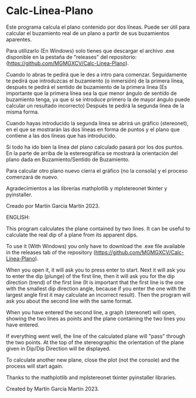 # Calc-Linea-Plano


Este programa calcula el plano contenido por dos líneas. Puede ser útil para calcular el buzamiento real de un plano a partir de sus buzamientos aparentes.

Para utilizarlo (En Windows) solo tienes que descargar el archivo .exe disponible en la pestaña de "releases" del repositorio: (https://github.com/MGMGXCV/Calc-Linea-Plano).

Cuando lo abras te pedirá que le des a intro para comenzar. Seguidamente te pedirá que introduzcas el buzamiento (o inmersión) de la primera línea, después te pedirá el sentido de buzamiento de la primera línea (Es importante que la primera línea sea la que menor ángulo de sentido de buzamiento tenga, ya que si se introduce primero la de mayor ángulo puede calcular un resultado incorrecto) 
Después te pedirá la segunda línea de la misma forma. 

Cuando hayas introducido la segunda línea se abrirá un gráfico (stereonet), en el que se mostrarán las dos líneas en forma de puntos y el plano que contiene a las dos líneas que has introducido.
 
Si todo ha ido bien la línea del plano calculado pasará por los dos puntos. En la parte de arriba de la estereográfica se mostrará la orientación del plano dada en Buzamiento/Sentido de Buzamiento. 

Para calcular otro plano nuevo cierra el gráfico (no la consola) y el proceso comenzará de nuevo.


Agradecimientos a las librerías mathplotlib y mplstereonet tkinter y pyinstaller. 

Creado por Martín García Martín 2023.


ENGLISH:

This program calculates the plane contained by two lines. It can be useful to calculate the real dip of a plane from its apparent dips.

To use it (With Windows) you only have to download the .exe file available in the releases tab of the repository (https://github.com/MGMGXCV/Calc-Linea-Plano).

When you open it, it will ask you to press enter to start. Next it will ask you to enter the dip (plunge) of the first line, then it will ask you for the dip direction (trend) of the first line (It is important that the first line is the one with the smallest dip direction angle, because if you enter the one with the largest angle first it may calculate an incorrect result). 
Then the program will ask you about the second line with the same format.  

When you have entered the second line, a graph (stereonet) will open, showing the two lines as points and the plane containing the two lines you have entered.
 
If everything went well, the line of the calculated plane will "pass" through the two points. At the top of the stereographic the orientation of the plane given in Dip/Dip Direction will be displayed. 

To calculate another new plane, close the plot (not the console) and the process will start again.


Thanks to the mathplotlib and mplstereonet tkinter pyinstaller libraries. 

Created by Martín García Martín 2023.
